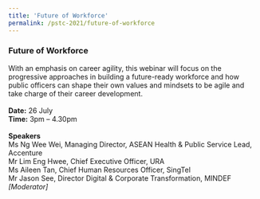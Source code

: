 ```yaml
---
title: 'Future of Workforce'
permalink: /pstc-2021/future-of-workforce
---
```


### Future of Workforce
With an emphasis on career agility, this webinar will focus on the progressive approaches in building a future-ready workforce and how public officers can shape their own values and mindsets to be agile and take charge of their career development.<br>
<br>
<b>Date:</b> 26 July <br>
<b>Time:</b> 3pm – 4.30pm <br>
<br>
<b>Speakers</b><br>
Ms Ng Wee Wei, Managing Director, ASEAN Health & Public Service Lead, Accenture <br>
Mr Lim Eng Hwee, Chief Executive Officer, URA  <br>
Ms Aileen Tan, Chief Human Resources Officer, SingTel <br>
Mr Jason See, Director Digital & Corporate Transformation, MINDEF <i> [Moderator] </i>
